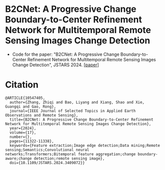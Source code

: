 # B2CNet: A Progressive Change Boundary-to-Center Refinement Network for Multitemporal Remote Sensing Images Change Detection
- Code for the paper: "B2CNet: A Progressive Change Boundary-to-Center Refinement Network for Multitemporal Remote Sensing Images Change Detection", JSTARS 2024. [[paper]](https://ieeexplore.ieee.org/document/10547405)

# Citation
```shell
@ARTICLE{10547405,
  author={Zhang, Zhiqi and Bao, Liyang and Xiang, Shao and Xie, Guangqi and Gao, Rong},
  journal={IEEE Journal of Selected Topics in Applied Earth Observations and Remote Sensing}, 
  title={B2CNet: A Progressive Change Boundary-to-Center Refinement Network for Multitemporal Remote Sensing Images Change Detection}, 
  year={2024},
  volume={17},
  number={},
  pages={11322-11338},
  keywords={Feature extraction;Image edge detection;Data mining;Remote sensing;Semantics;Convolutional neural networks;Transformers;Bitemporal feature aggregation;change boundary-aware;change detection;remote sensing image},
  doi={10.1109/JSTARS.2024.3409072}}
```

